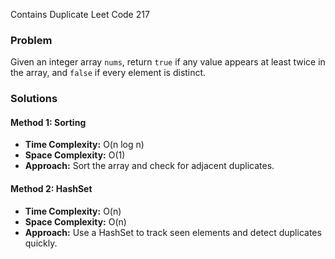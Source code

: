  Contains Duplicate Leet Code 217

### Problem
Given an integer array `nums`, return `true` if any value appears at least twice in the array, and `false` if every element is distinct.

### Solutions

#### Method 1: Sorting
- **Time Complexity:** O(n log n)
- **Space Complexity:** O(1)
- **Approach:** Sort the array and check for adjacent duplicates.

#### Method 2: HashSet
- **Time Complexity:** O(n)
- **Space Complexity:** O(n)
- **Approach:** Use a HashSet to track seen elements and detect duplicates quickly.

